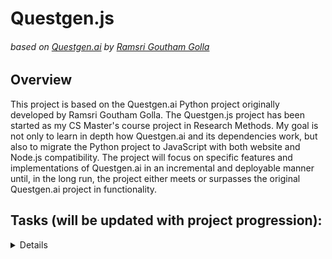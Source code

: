 # Questgen.js
###### based on [Questgen.ai](https://github.com/ramsrigouthamg/Questgen.ai) by [Ramsri Goutham Golla](https://github.com/ramsrigouthamg)

## Overview
This project is based on the Questgen.ai Python project originally developed by Ramsri Goutham Golla. The Questgen.js project has been started as my CS Master's course project in Research Methods. My goal is not only to learn in depth how Questgen.ai and its dependencies work, but also to migrate the Python project to JavaScript with both website and Node.js compatibility. The project will focus on specific features and implementations of Questgen.ai in an incremental and deployable manner until, in the long run, the project either meets or surpasses the original Questgen.ai project in functionality.

## Tasks (will be updated with project progression):
<details>
  <p>
  \```md
    - [ ] Research JavaScript Dependency Equivalents
    - [ ] Create an Itemized List of JavaScript Dependency Equivalents
    - [ ] Study and Understand the Individual Features of Questgen.ai 
    - [ ] Create an Itemized List of Questgen.ai Features to be Implemented \(only a few of these will be used for my Research Methods course project)
  \```
  </p>
</details>
